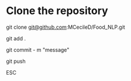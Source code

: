 # Clone the repository
git clone git@github.com:MCecileD/Food_NLP.git

git add .

git commit - m "message"

git push

ESC
